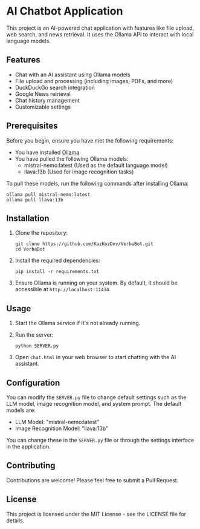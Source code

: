 # AI Chatbot Application

This project is an AI-powered chat application with features like file upload, web search, and news retrieval. It uses the Ollama API to interact with local language models.

## Features

- Chat with an AI assistant using Ollama models
- File upload and processing (including images, PDFs, and more)
- DuckDuckGo search integration
- Google News retrieval
- Chat history management
- Customizable settings

## Prerequisites

Before you begin, ensure you have met the following requirements:

* You have installed [Ollama](https://ollama.ai/)
* You have pulled the following Ollama models:
  - mistral-nemo:latest (Used as the default language model)
  - llava:13b (Used for image recognition tasks)

To pull these models, run the following commands after installing Ollama:

```
ollama pull mistral-nemo:latest
ollama pull llava:13b
```

## Installation

1. Clone the repository:
   ```
   git clone https://github.com/KazKozDev/VerbaBot.git
   cd VerbaBot
   ```

2. Install the required dependencies:
   ```
   pip install -r requirements.txt
   ```

3. Ensure Ollama is running on your system. By default, it should be accessible at `http://localhost:11434`.

## Usage

1. Start the Ollama service if it's not already running.

2. Run the server:
   ```
   python SERVER.py
   ```

3. Open `chat.html` in your web browser to start chatting with the AI assistant.

## Configuration

You can modify the `SERVER.py` file to change default settings such as the LLM model, image recognition model, and system prompt. The default models are:

- LLM Model: "mistral-nemo:latest"
- Image Recognition Model: "llava:13b"

You can change these in the `SERVER.py` file or through the settings interface in the application.

## Contributing

Contributions are welcome! Please feel free to submit a Pull Request.

## License

This project is licensed under the MIT License - see the LICENSE file for details.